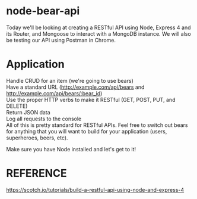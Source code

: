 # node-bear-api
Today we'll be looking at creating a RESTful API using Node, Express 4 and its Router, and Mongoose to interact with a MongoDB instance. We will also be testing our API using Postman in Chrome.

# Application

Handle CRUD for an item (we're going to use bears) <br/>
Have a standard URL (http://example.com/api/bears and http://example.com/api/bears/:bear_id)<br/>
Use the proper HTTP verbs to make it RESTful (GET, POST, PUT, and DELETE)<br/>
Return JSON data<br/>
Log all requests to the console<br/>
All of this is pretty standard for RESTful APIs. Feel free to switch out bears for anything that you will want to build for your application (users, superheroes, beers, etc).<br/>

Make sure you have Node installed and let's get to it!<br/>

# REFERENCE
https://scotch.io/tutorials/build-a-restful-api-using-node-and-express-4
